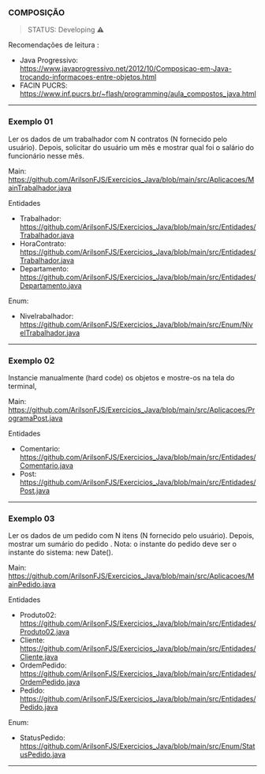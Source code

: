 ### COMPOSIÇÃO 

> STATUS: Developing ⚠️

Recomendações de leitura : 
+ Java Progressivo: https://www.javaprogressivo.net/2012/10/Composicao-em-Java-trocando-informacoes-entre-objetos.html
+ FACIN PUCRS: https://www.inf.pucrs.br/~flash/programming/aula_compostos_java.html

<hr>

### Exemplo 01

Ler os dados de um trabalhador com N contratos (N fornecido pelo usuário). Depois, solicitar
do usuário um mês e mostrar qual foi o salário do funcionário nesse mês.

Main: https://github.com/ArilsonFJS/Exercicios_Java/blob/main/src/Aplicacoes/MainTrabalhador.java

Entidades
+ Trabalhador: https://github.com/ArilsonFJS/Exercicios_Java/blob/main/src/Entidades/Trabalhador.java
+ HoraContrato: https://github.com/ArilsonFJS/Exercicios_Java/blob/main/src/Entidades/Trabalhador.java
+ Departamento: https://github.com/ArilsonFJS/Exercicios_Java/blob/main/src/Entidades/Departamento.java

Enum: 
+ Nivelrabalhador: https://github.com/ArilsonFJS/Exercicios_Java/blob/main/src/Enum/NivelTrabalhador.java

<hr>

### Exemplo 02

Instancie manualmente (hard code) os objetos e mostre-os na tela do terminal,

Main: https://github.com/ArilsonFJS/Exercicios_Java/blob/main/src/Aplicacoes/ProgramaPost.java

Entidades
+ Comentario: https://github.com/ArilsonFJS/Exercicios_Java/blob/main/src/Entidades/Comentario.java
+ Post: https://github.com/ArilsonFJS/Exercicios_Java/blob/main/src/Entidades/Post.java

<hr>

### Exemplo 03

Ler os dados de um pedido com N itens (N fornecido pelo usuário). Depois, mostrar um
sumário do pedido . Nota: o instante do pedido deve ser o instante do sistema: new Date().

Main: https://github.com/ArilsonFJS/Exercicios_Java/blob/main/src/Aplicacoes/MainPedido.java

Entidades
+ Produto02: https://github.com/ArilsonFJS/Exercicios_Java/blob/main/src/Entidades/Produto02.java
+ Cliente: https://github.com/ArilsonFJS/Exercicios_Java/blob/main/src/Entidades/Cliente.java
+ OrdemPedido: https://github.com/ArilsonFJS/Exercicios_Java/blob/main/src/Entidades/OrdemPedido.java
+ Pedido: https://github.com/ArilsonFJS/Exercicios_Java/blob/main/src/Entidades/Pedido.java

Enum: 
+ StatusPedido: https://github.com/ArilsonFJS/Exercicios_Java/blob/main/src/Enum/StatusPedido.java

<hr>
